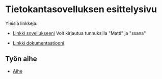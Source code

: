 # Tietokantasovelluksen esittelysivu

Yleisiä linkkejä:

* [Linkki sovellukseeni](http://tuomasse.users.cs.helsinki.fi/tsoha/aloitus)
Voit kirjautua tunnuksilla "Matti" ja "ssana"

* [Linkki dokumentaatiooni](https://github.com/otsepp/Tsoha-Bootstrap/blob/master/doc/dokumentaatio.pdf)

## Työn aihe

* [Aihe](http://advancedkittenry.github.io/suunnittelu_ja_tyoymparisto/aiheet/Kurssikysely.html) 
